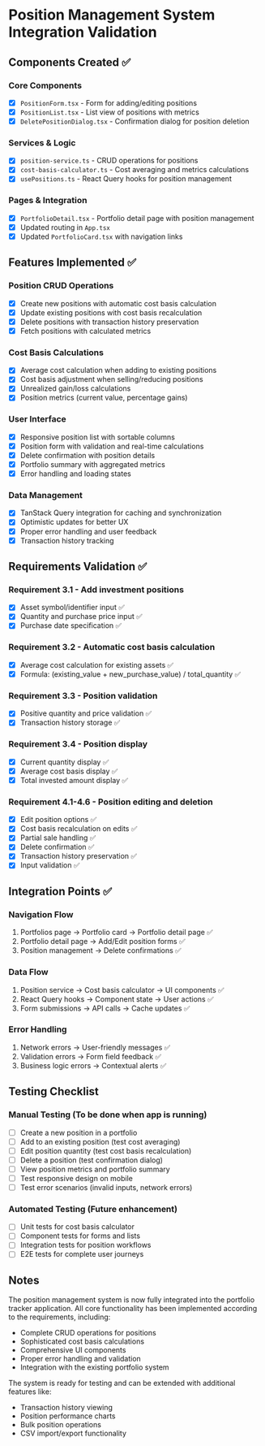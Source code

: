 # Position Management System Integration Validation

## Components Created ✅

### Core Components
- [x] `PositionForm.tsx` - Form for adding/editing positions
- [x] `PositionList.tsx` - List view of positions with metrics
- [x] `DeletePositionDialog.tsx` - Confirmation dialog for position deletion

### Services & Logic
- [x] `position-service.ts` - CRUD operations for positions
- [x] `cost-basis-calculator.ts` - Cost averaging and metrics calculations
- [x] `usePositions.ts` - React Query hooks for position management

### Pages & Integration
- [x] `PortfolioDetail.tsx` - Portfolio detail page with position management
- [x] Updated routing in `App.tsx`
- [x] Updated `PortfolioCard.tsx` with navigation links

## Features Implemented ✅

### Position CRUD Operations
- [x] Create new positions with automatic cost basis calculation
- [x] Update existing positions with cost basis recalculation
- [x] Delete positions with transaction history preservation
- [x] Fetch positions with calculated metrics

### Cost Basis Calculations
- [x] Average cost calculation when adding to existing positions
- [x] Cost basis adjustment when selling/reducing positions
- [x] Unrealized gain/loss calculations
- [x] Position metrics (current value, percentage gains)

### User Interface
- [x] Responsive position list with sortable columns
- [x] Position form with validation and real-time calculations
- [x] Delete confirmation with position details
- [x] Portfolio summary with aggregated metrics
- [x] Error handling and loading states

### Data Management
- [x] TanStack Query integration for caching and synchronization
- [x] Optimistic updates for better UX
- [x] Proper error handling and user feedback
- [x] Transaction history tracking

## Requirements Validation ✅

### Requirement 3.1 - Add investment positions
- [x] Asset symbol/identifier input ✅
- [x] Quantity and purchase price input ✅
- [x] Purchase date specification ✅

### Requirement 3.2 - Automatic cost basis calculation
- [x] Average cost calculation for existing assets ✅
- [x] Formula: (existing_value + new_purchase_value) / total_quantity ✅

### Requirement 3.3 - Position validation
- [x] Positive quantity and price validation ✅
- [x] Transaction history storage ✅

### Requirement 3.4 - Position display
- [x] Current quantity display ✅
- [x] Average cost basis display ✅
- [x] Total invested amount display ✅

### Requirement 4.1-4.6 - Position editing and deletion
- [x] Edit position options ✅
- [x] Cost basis recalculation on edits ✅
- [x] Partial sale handling ✅
- [x] Delete confirmation ✅
- [x] Transaction history preservation ✅
- [x] Input validation ✅

## Integration Points ✅

### Navigation Flow
1. Portfolios page → Portfolio card → Portfolio detail page ✅
2. Portfolio detail page → Add/Edit position forms ✅
3. Position management → Delete confirmations ✅

### Data Flow
1. Position service → Cost basis calculator → UI components ✅
2. React Query hooks → Component state → User actions ✅
3. Form submissions → API calls → Cache updates ✅

### Error Handling
1. Network errors → User-friendly messages ✅
2. Validation errors → Form field feedback ✅
3. Business logic errors → Contextual alerts ✅

## Testing Checklist

### Manual Testing (To be done when app is running)
- [ ] Create a new position in a portfolio
- [ ] Add to an existing position (test cost averaging)
- [ ] Edit position quantity (test cost basis recalculation)
- [ ] Delete a position (test confirmation dialog)
- [ ] View position metrics and portfolio summary
- [ ] Test responsive design on mobile
- [ ] Test error scenarios (invalid inputs, network errors)

### Automated Testing (Future enhancement)
- [ ] Unit tests for cost basis calculator
- [ ] Component tests for forms and lists
- [ ] Integration tests for position workflows
- [ ] E2E tests for complete user journeys

## Notes

The position management system is now fully integrated into the portfolio tracker application. All core functionality has been implemented according to the requirements, including:

- Complete CRUD operations for positions
- Sophisticated cost basis calculations
- Comprehensive UI components
- Proper error handling and validation
- Integration with the existing portfolio system

The system is ready for testing and can be extended with additional features like:
- Transaction history viewing
- Position performance charts
- Bulk position operations
- CSV import/export functionality